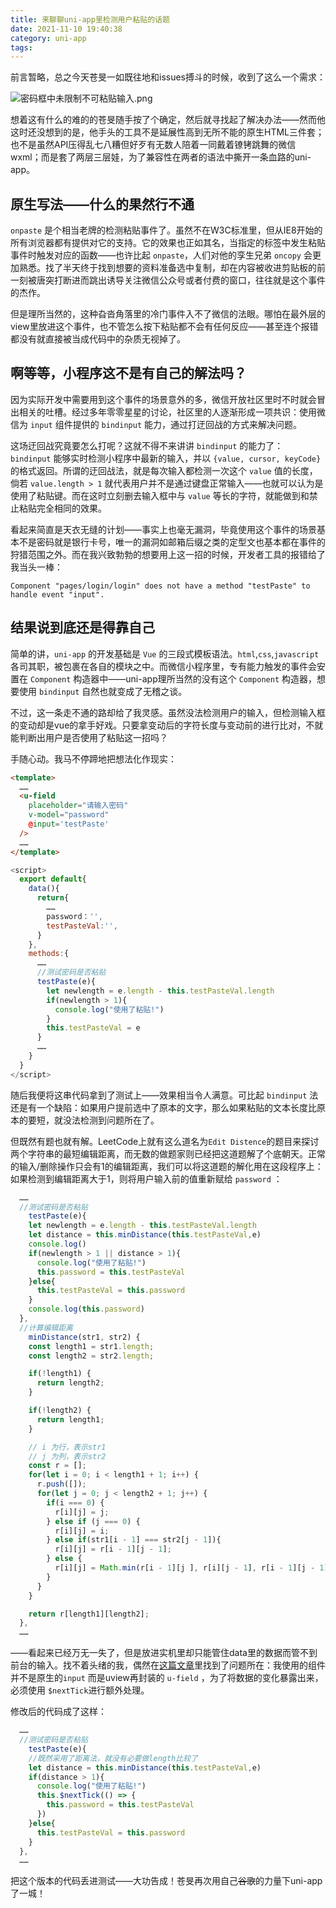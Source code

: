 ```yaml
---
title: 来聊聊uni-app里检测用户粘贴的话题
date: 2021-11-10 19:40:38
category: uni-app
tags:
---
```


前言暂略，总之今天苍旻一如既往地和issues搏斗的时候，收到了这么一个需求：

![密码框中未限制不可粘贴输入.png](密码框中未限制不可粘贴输入.png)

想着这有什么的难的的苍旻随手按了个确定，然后就寻找起了解决办法——然而他这时还没想到的是，他手头的工具不是延展性高到无所不能的原生HTML三件套；也不是虽然API压得乱七八糟但好歹有无数人陪着一同戴着镣铐跳舞的微信wxml；而是套了两层三层娃，为了兼容性在两者的语法中撕开一条血路的uni-app。

<!--more-->

## 原生写法——什么的果然行不通

`onpaste` 是个相当老牌的检测粘贴事件了。虽然不在W3C标准里，但从IE8开始的所有浏览器都有提供对它的支持。它的效果也正如其名，当指定的标签中发生粘贴事件时触发对应的函数——也许比起 `onpaste`，人们对他的孪生兄弟 `oncopy` 会更加熟悉。找了半天终于找到想要的资料准备选中复制，却在内容被收进剪贴板的前一刻被唐突打断进而跳出诱导关注微信公众号或者付费的窗口，往往就是这个事件的杰作。

但是理所当然的，这种旮沓角落里的冷门事件入不了微信的法眼。哪怕在最外层的view里放进这个事件，也不管怎么按下粘贴都不会有任何反应——甚至连个报错都没有就直接被当成代码中的杂质无视掉了。

## 啊等等，小程序这不是有自己的解法吗？

因为实际开发中需要用到这个事件的场景意外的多，微信开放社区里时不时就会冒出相关的吐槽。经过多年零零星星的讨论，社区里的人逐渐形成一项共识：使用微信为 `input` 组件提供的 `bindinput` 能力，通过打迂回战的方式来解决问题。

这场迂回战究竟要怎么打呢？这就不得不来讲讲 `bindinput` 的能力了： `bindinput` 能够实时检测小程序中最新的输入，并以 `{value, cursor, keyCode}` 的格式返回。所谓的迂回战法，就是每次输入都检测一次这个 `value` 值的长度，倘若 `value.length > 1` 就代表用户并不是通过键盘正常输入——也就可以认为是使用了粘贴键。而在这时立刻删去输入框中与 `value` 等长的字符，就能做到和禁止粘贴完全相同的效果。

看起来简直是天衣无缝的计划——事实上也毫无漏洞，毕竟使用这个事件的场景基本不是密码就是银行卡号，唯一的漏洞如邮箱后缀之类的定型文也基本都在事件的狩猎范围之外。而在我兴致勃勃的想要用上这一招的时候，开发者工具的报错给了我当头一棒：

```nohighlight
Component "pages/login/login" does not have a method "testPaste" to handle event "input".
```

## 结果说到底还是得靠自己

简单的讲，`uni-app` 的开发基础是 `Vue` 的三段式模板语法。`html`,`css`,`javascript`各司其职，被包裹在各自的模块之中。而微信小程序里，专有能力触发的事件会安置在 `Component` 构造器中——uni-app理所当然的没有这个 `Component` 构造器，想要使用 `bindinput` 自然也就变成了无稽之谈。

不过，这一条走不通的路却给了我灵感。虽然没法检测用户的输入，但检测输入框的变动却是vue的拿手好戏。只要拿变动后的字符长度与变动前的进行比对，不就能判断出用户是否使用了粘贴这一招吗？

手随心动。我马不停蹄地把想法化作现实：

```html
<template>
  ……
  <u-field
    placeholder="请输入密码"
    v-model="password"
    @input='testPaste'
  />
  ……
</template>
```

```javascript
<script> 
  export default{
    data(){
      return{
        ……
        password：'',
        testPasteVal:'',
      }
    },
    methods:{
      ……
      //测试密码是否粘贴
      testPaste(e){
        let newlength = e.length - this.testPasteVal.length
        if(newlength > 1){
          console.log("使用了粘贴!")
        }
        this.testPasteVal = e
      }
      ……
    }
  }
</script>
```

随后我便将这串代码拿到了测试上——效果相当令人满意。可比起 `bindinput` 法还是有一个缺陷：如果用户提前选中了原本的文字，那么如果粘贴的文本长度比原本的要短，就没法检测到问题所在了。

但既然有题也就有解。LeetCode上就有这么道名为`Edit Distence`的题目来探讨两个字符串的最短编辑距离，而无数的做题家则已经把这道题解了个底朝天。正常的输入/删除操作只会有1的编辑距离，我们可以将这道题的解化用在这段程序上：如果检测到编辑距离大于1，则将用户输入前的值重新赋给 `password` ：

```javascript
  ……
  //测试密码是否粘贴
    testPaste(e){
    let newlength = e.length - this.testPasteVal.length
    let distance = this.minDistance(this.testPasteVal,e)
    console.log()
    if(newlength > 1 || distance > 1){
      console.log("使用了粘贴!")
      this.password = this.testPasteVal
    }else{
      this.testPasteVal = this.password
    }
    console.log(this.password)
  },
  //计算编辑距离
    minDistance(str1, str2) {
    const length1 = str1.length;
    const length2 = str2.length;

    if(!length1) {
      return length2;
    }

    if(!length2) {
      return length1;
    }

    // i 为行，表示str1
    // j 为列，表示str2
    const r = [];
    for(let i = 0; i < length1 + 1; i++) {
      r.push([]);
      for(let j = 0; j < length2 + 1; j++) {
        if(i === 0) {
          r[i][j] = j;
        } else if (j === 0) {
          r[i][j] = i;
        } else if(str1[i - 1] === str2[j - 1]){
          r[i][j] = r[i - 1][j - 1];
        } else {
          r[i][j] = Math.min(r[i - 1][j ], r[i][j - 1], r[i - 1][j - 1]) + 1;
        }
      }
    }

    return r[length1][length2];
  },
  ……
```

——看起来已经万无一失了，但是放进实机里却只能管住data里的数据而管不到前台的输入。找不着头绪的我，偶然在[这篇文章](https://www.cnblogs.com/sinosaurus/p/10963526.html)里找到了问题所在：我使用的组件并不是原生的`input` 而是uview再封装的 `u-field` ，为了将数据的变化暴露出来，必须使用 `$nextTick`进行额外处理。

修改后的代码成了这样：

```javascript
  ……
  //测试密码是否粘贴
    testPaste(e){
    //既然采用了距离法，就没有必要做length比较了
    let distance = this.minDistance(this.testPasteVal,e)
    if(distance > 1){
      console.log("使用了粘贴!")
      this.$nextTick(() => {
        this.password = this.testPasteVal
      })
    }else{
      this.testPasteVal = this.password
    }
  },
  ……
```

把这个版本的代码丢进测试——大功告成！苍旻再次用自己~~谷歌~~的力量下uni-app了一城！
